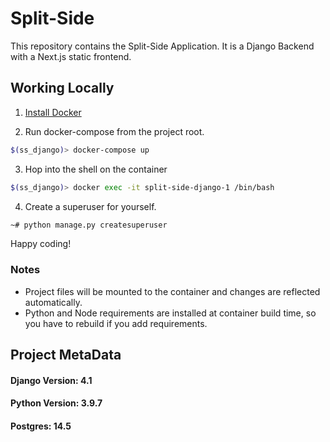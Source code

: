 # Split-Side

This repository contains the Split-Side Application. It is a Django Backend with a Next.js static frontend.

## Working Locally

1. [Install Docker](https://docs.docker.com/engine/install/)

2. Run docker-compose from the project root.
```sh
$(ss_django)> docker-compose up
```

3. Hop into the shell on the container
```sh
$(ss_django)> docker exec -it split-side-django-1 /bin/bash
```

4. Create a superuser for yourself.
```sh
~# python manage.py createsuperuser
```

Happy coding!


### Notes
* Project files will be mounted to the container and changes are reflected automatically.
* Python and Node requirements are installed at container build time, so you have to rebuild if you add requirements.


## Project MetaData
#### Django Version:  4.1
#### Python Version:  3.9.7
#### Postgres:  14.5

